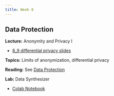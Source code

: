 ```yaml
---
title: Week 8
---
```


## Data Protection

**Lecture:** Anonymity and Privacy I

*   [8_9 differential privacy slides](../../../assets/8_9_Privacy.pdf)

**Topics:** Limits of anonymization, differential privacy

**Reading:** See [Data Protection](../../../assets/data_protection_reader.pdf)

**Lab:** Data Synthesizer

* [Colab Notebook](https://drive.google.com/file/d/1bPxTVm8TaVTxJbXogL6ysE9xUv7cbvcd/view?usp=sharing)
